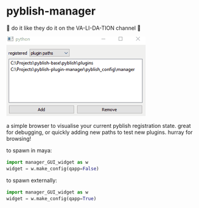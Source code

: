 # pyblish-manager
🎵 do it like they do it on the VA-LI-DA-TION channel 🎵

![gif of the tool in action](docs/pyblish_manager_demo.gif)

a simple browser to visualise your current pyblish registration state.
great for debugging, or quickly adding new paths to test new plugins. 
hurray for browsing!

to spawn in maya:
```python
import manager_GUI_widget as w
widget = w.make_config(qapp=False)
```

to spawn externally:
```python
import manager_GUI_widget as w
widget = w.make_config(qapp=True)
```
